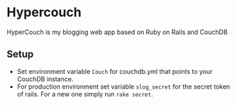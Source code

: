 # Hypercouch

HyperCouch is my blogging web app based on Ruby on Rails and CouchDB

## Setup
* Set environment variable `Couch` for couchdb.yml that points to
your CouchDB instance.
* For production environment set variable `slog_secret` for the secret token of
rails. For a new one simply run `rake secret`.